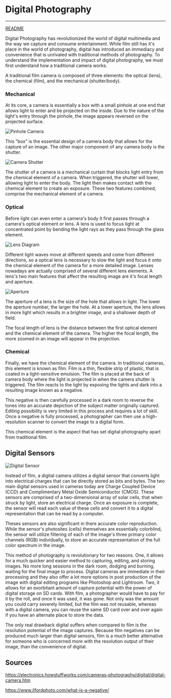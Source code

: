 # **Digital Photography**
---

[README](README.md)

Digital Photography has revolutionized the world of digital multimedia and the way we capture and consume entertainment.  While film still has it's place in the world of photography, digital has introduced an immediacy and convenience that is unrivaled with traditional methods of photography.  To understand the implementation and impact of digital photography, we must first understand how a traditional camera works.

A traditional film camera is composed of three elements: the optical (lens), the chemical (film), and the mechanical (shutter/body).

### Mechanical

At its core, a camera is essentially a box with a small pinhole at one end that allows light to enter and be projected on the inside.  Due to the nature of the light's entry through the pinhole, the image appears reversed on the projected surface.

![Pinhole Camera](https://rimstar.org/science_electronics_projects/pinhole_camera/pinhole_camera_how_it_works_diagram.jpg)

This "box" is the essential design of a camera body that allows for the capture of an image.  The other major component of any camera body is the shutter.

![Camera Shutter](https://lh4.googleusercontent.com/8DbH6CsFHR_ErIjuGn96YL_6JD4WvQyquyPWrGONXdweH7CGelV2ojUeuJMoqU5QlhO62PBivJ0d_QhTrESe79qwUxdrtMmGd8dkP2AprXs38yIdRnZMfTAY2bGGr4uV9jV8d-w)

The shutter of a camera is a mechanical curtain that blocks light entry from the chemical element of a camera.  When triggered, the shutter will lower, allowing light to enter the body.  The light then makes contact with the chemical element to create an exposure.  These two features combined, comprise the mechanical element of a camera.

### Optical

Before light can even enter a camera's body it first passes through a camera's optical element or lens.  A lens is used to focus light at concentrated point by bending the light rays as they pass through the glass element.

![Lens Diagram](http://hyperphysics.phy-astr.gsu.edu/hbase/geoopt/imggo/rayd.gif)

Different light waves move at different speeds and come from different directions, so a optical lens is necessary to slow the light and focus it onto the chemical element of the camera for a more detailed image.  Lenses nowadays are actually comprised of several different lens elements.  A lens's two main features that affect the resulting image are it's focal length and aperture.

![Aperture](https://hackingphotography.com/wp-content/uploads/2013/03/lens_aperture_chart_hacking_photography-750x420.jpg)

The aperture of a lens is the size of the hole that allows in light.  The lower the aperture number, the larger the hole.  At a lower aperture, the lens allows in more light which results in a brighter image, and a shallower depth of field.

The focal length of lens is the distance between the first optical element and the chemical element of the camera.  The higher the focal length, the more zoomed in an image will appear in the projection.

### Chemical

Finally, we have the chemical element of the camera.  In traditional cameras, this element is known as film.  Film is a thin, flexible strip of plastic, that is coated in a light-sensitive emulsion.  The film is placed at the back of camera body where the light is projected in when the camera shutter is triggered.  The film reacts to the light by exposing the lights and dark into a resulting image known as a negative.

This negative is then carefully processed in a dark room to reverse the tones into an accurate depiction of the subject matter originally captured.  Editing possibility is very limited in this process and requires a lot of skill.  Once a negative is fully processed, a photographer can then use a high-resolution scanner to convert the image to a digital form.

This chemical element is the aspect that has set digital photography apart from traditional film.

## Digital Sensors

![Digital Sensor](https://icdn4.digitaltrends.com/image/camera-sensor-1200x630-c-ar1.91.jpg?ver=1)

Instead of film, a digital camera utilizes a digital sensor that converts light into electrical charges that can be directly stored as bits and bytes.  The two main digital sensors used in cameras today are Charge Coupled Device (CCD) and Complimentary Metal Oxide Semiconductor (CMOS).  These sensors are comprised of a two-dimensional array of solar cells, that when struck by light, store an electrical charge.  Once an exposure is complete, the sensor will read each value of these cells and convert it to a digital representation that can be read by a computer.

Theses sensors are also significant in there accurate color reproduction.  While the sensor's photosites (cells) themselves are essentially colorblind, the sensor will utilize filtering of each of the image's three primary color channels (RGB) individually, to store an accurate representation of the full color spectrum in the image.

This method of photography is revolutionary for two reasons. One, it allows for a much quicker and easier method to capturing, editing, and storing images.  No more long sessions in the dark room, dodging and burning, waiting for the final image to process.  Digital cameras are immediate in their processing and they also offer a lot more options in post production of the image with digital editing programs like Photoshop and Lightroom.  Two, it allows for an exorbitant amount of capture potential with the power of digital storage on SD cards.  With film, a photographer would have to pay for it by the roll, and once it was used, it was gone.  Not only was the amount you could carry severely limited, but the film was not reusable, whereas with a digital camera, you can reuse the same SD card over and over again if you have an alternate place to store the data.

The only real drawback digital suffers when compared to film is the resolution potential of the image captures.  Because film negatives can be produced much larger than digital sensors, film is a much better alternative for someone who is concerned more with the resolution output of their image, than the convenience of digital.

## Sources

https://electronics.howstuffworks.com/cameras-photography/digital/digital-camera.htm

https://www.ilfordphoto.com/what-is-a-negative/
